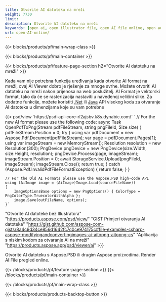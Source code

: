 ```yaml
---
title: Otvorite AI datoteku na mreži
weight: 7730
limit: 
description: Otvorite AI datoteku na mreži
keywords: [open ai, open illustrator file, open AI file online, open adobe illustrator, preview of ai file, ai format open]
url: open-AI-online/
---
```


{{< blocks/products/pf/main-wrap-class >}}


{{< blocks/products/pf/main-container >}}

{{< blocks/products/pf/feature-page-section h2="Otvorite AI datoteku na mreži" >}}
<p>Kada vam nije potrebna funkcija uređivanja kada otvorite AI format na mreži, ovaj AI Viewer dobro je rješenje za mnoge svrhe. Možete otvoriti AI datoteku na mreži nakon prijenosa na web poslužitelj. AI Format je vektorski format, tako da će se rasterizacija nastaviti u navedenoj veličini slike. Za dodatne funkcije, možete koristiti <a href="/psd/net">.Net</a> ili <a href="/psd/java">Java</a> API visokog koda za otvaranje AI datoteka u dimenzijama koje su vam potrebne</p>
{{< psd/view `https://psd-api-core-rl2ajsbv.k8s.dynabic.com/` 
`	// For the new AI format please use the following code:
	async Task<bool> OpenPdfToPng(Stream pdfFileStream, string pngFileId, Size size)
	{
		pdfFileStream.Position = 0;
		try
		{
			using var pdfDocument = new Aspose.Pdf.Document(pdfFileStream);
			var page = pdfDocument.Pages[1];
			using var imageStream = new MemoryStream();
			Resolution resolution = new Resolution(300);
			PngDevice pngDevice = new PngDevice(size.Width, size.Height, resolution);
			pngDevice.Process(page, imageStream);
			imageStream.Position = 0;
			await StorageService.Upload(pngFileId, imageStream);
			imageStream.Close();
			return true;
		}
		catch (Aspose.Pdf.InvalidPdfFileFormatException)
		{
			return false;
		}
	}
	
	// For the Old AI Formats please use the Aspose.PSD high-code API
	using (AiImage image = (AiImage)Image.Load(sourceFileName))
	{
		ImageOptionsBase options = new PngOptions() { ColorType = PngColorType.TruecolorWithAlpha };
		image.Save(outFileName, options);
	}` 
"Otvorite AI datoteke bez Illustratora" "https://products.aspose.com/psd/view/" 
"GIST Primjeri otvaranja AI datoteka" "https://gist.github.com/aspose-com-gists/8a4c9d34ce856d1642fc7c0ce974175c#file-examples-csharp-aspose-modifyingandconvertingimages-ai-aitopng-aitopng-cs" 
"Aplikacija s niskim kodom za otvaranje AI na mreži" "https://products.aspose.app/psd/viewer/ai" >}}
<p>Otvorite AI datoteku s Aspose.PSD ili drugim Aspose proizvodima. Render AI File pregled online.</p>
{{< /blocks/products/pf/feature-page-section >}}
{{< /blocks/products/pf/main-container >}}


{{< /blocks/products/pf/main-wrap-class >}}

{{< blocks/products/products-backtop-button >}}
